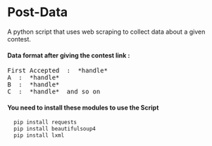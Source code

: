 # Post-Data
A python script that uses web scraping to collect data about a given contest.

<h4>Data format after giving the contest link : </h4>

<pre>
First Accepted  :  *handle*
A  :  *handle*
B  :  *handle*
C  :  *handle*  and so on 
</pre>

<h4>You need to install these modules to use the Script</h4>

```py
  pip install requests
  pip install beautifulsoup4
  pip install lxml
```

